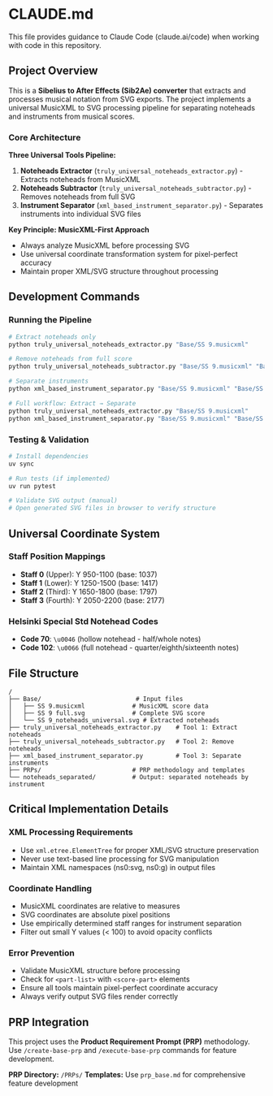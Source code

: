 # CLAUDE.md

This file provides guidance to Claude Code (claude.ai/code) when working with code in this repository.

## Project Overview

This is a **Sibelius to After Effects (Sib2Ae) converter** that extracts and processes musical notation from SVG exports. The project implements a universal MusicXML to SVG processing pipeline for separating noteheads and instruments from musical scores.

### Core Architecture

**Three Universal Tools Pipeline:**
1. **Noteheads Extractor** (`truly_universal_noteheads_extractor.py`) - Extracts noteheads from MusicXML
2. **Noteheads Subtractor** (`truly_universal_noteheads_subtractor.py`) - Removes noteheads from full SVG 
3. **Instrument Separator** (`xml_based_instrument_separator.py`) - Separates instruments into individual SVG files

**Key Principle: MusicXML-First Approach**
- Always analyze MusicXML before processing SVG
- Use universal coordinate transformation system for pixel-perfect accuracy
- Maintain proper XML/SVG structure throughout processing

## Development Commands

### Running the Pipeline
```bash
# Extract noteheads only
python truly_universal_noteheads_extractor.py "Base/SS 9.musicxml"

# Remove noteheads from full score  
python truly_universal_noteheads_subtractor.py "Base/SS 9.musicxml" "Base/SS 9 full.svg"

# Separate instruments
python xml_based_instrument_separator.py "Base/SS 9.musicxml" "Base/SS 9 full.svg" "output_dir"

# Full workflow: Extract → Separate
python truly_universal_noteheads_extractor.py "Base/SS 9.musicxml"
python xml_based_instrument_separator.py "Base/SS 9.musicxml" "Base/SS 9_noteheads_universal.svg" "noteheads_separated"
```

### Testing & Validation
```bash
# Install dependencies
uv sync

# Run tests (if implemented)
uv run pytest

# Validate SVG output (manual)
# Open generated SVG files in browser to verify structure
```

## Universal Coordinate System

### Staff Position Mappings
- **Staff 0** (Upper): Y 950-1100 (base: 1037) 
- **Staff 1** (Lower): Y 1250-1500 (base: 1417)
- **Staff 2** (Third): Y 1650-1800 (base: 1797)
- **Staff 3** (Fourth): Y 2050-2200 (base: 2177)

### Helsinki Special Std Notehead Codes
- **Code 70**: `\u0046` (hollow notehead - half/whole notes)
- **Code 102**: `\u0066` (full notehead - quarter/eighth/sixteenth notes)

## File Structure

```
/
├── Base/                          # Input files
│   ├── SS 9.musicxml             # MusicXML score data
│   ├── SS 9 full.svg             # Complete SVG score
│   └── SS 9_noteheads_universal.svg # Extracted noteheads
├── truly_universal_noteheads_extractor.py    # Tool 1: Extract noteheads
├── truly_universal_noteheads_subtractor.py   # Tool 2: Remove noteheads  
├── xml_based_instrument_separator.py         # Tool 3: Separate instruments
├── PRPs/                         # PRP methodology and templates
└── noteheads_separated/          # Output: separated noteheads by instrument
```

## Critical Implementation Details

### XML Processing Requirements
- Use `xml.etree.ElementTree` for proper XML/SVG structure preservation
- Never use text-based line processing for SVG manipulation
- Maintain XML namespaces (ns0:svg, ns0:g) in output files

### Coordinate Handling
- MusicXML coordinates are relative to measures
- SVG coordinates are absolute pixel positions
- Use empirically determined staff ranges for instrument separation
- Filter out small Y values (< 100) to avoid opacity conflicts

### Error Prevention
- Validate MusicXML structure before processing
- Check for `<part-list>` with `<score-part>` elements
- Ensure all tools maintain pixel-perfect coordinate accuracy
- Always verify output SVG files render correctly

## PRP Integration

This project uses the **Product Requirement Prompt (PRP)** methodology. Use `/create-base-prp` and `/execute-base-prp` commands for feature development.

**PRP Directory:** `/PRPs/`
**Templates:** Use `prp_base.md` for comprehensive feature development